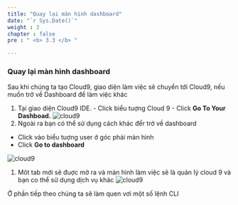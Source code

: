 ```yaml
---
title: "Quay lại màn hình dashboard"
date: "`r Sys.Date()`" 
weight : 3
chapter : false
pre : " <b> 3.3 </b> "

---
```


### Quay lại màn hình dashboard
Sau khi chúng ta tạo Cloud9, giao diện làm việc sẽ chuyển tới Cloud9, nếu muốn trở về Dashboard để làm việc khác 
  1. Tại giao diện Cloud9 IDE.
    - Click biểu tuợng Cloud 9
    - Click **Go To Your Dashboad.**
    ![cloud9](/images/3.basicfunction/back.png )
  2. Ngoài ra bạn có thể sử dụng cách khác đểr trờ về dashboard
   - Click vào biểu tuợng user ở góc phải màn hình 
   - Click **Go to dashboard**

  ![cloud9](/images/3.basicfunction/back1.png)
 
  1. Môt tab mới sẽ đuợc mở ra và màn hình làm việc sẽ là quản lý cloud 9 và bạn co thể sử dụng dịch vụ khác
  ![cloud9](/images/3.basicfunction/done.png)
   
  Ở phần tiếp theo chúng ta sẽ làm quen vơi một số lệnh CLI

